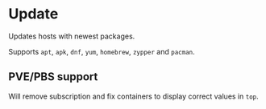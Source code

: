 # Update

Updates hosts with newest packages.

Supports `apt`, `apk`, `dnf`, `yum`, `homebrew`, `zypper` and `pacman`.

## PVE/PBS support

Will remove subscription and fix containers to display correct values in `top`.

